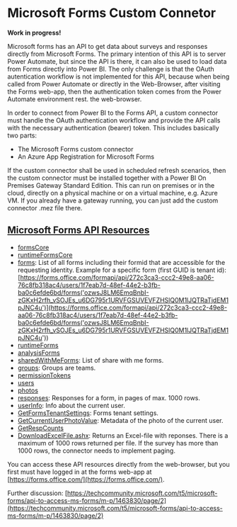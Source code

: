 # Microsoft Forms Custom Connetor
**Work in progress!**

Microsoft forms has an API to get data about surveys and responses directly from Microsoft Forms. 
The primary intention of this API is to server Power Automate, but since the API is there, it can 
also be used to load data from Forms directly into Power BI. The only challenge is that the OAuth 
autentication workflow is not implemented for this API, because when being called from Power Automate 
or directly in the Web-Browser, after visiting the Forms web-app, then the authentication token comes
from the Power Automate environment rest. the web-browser.

In order to connect from Power BI to the Forms API, a custom connector must handle the OAuth 
authentication workflow and provide the API calls with the necessary authentication (bearer) token. 
This includes basically two parts:

- The Microsoft Forms custom connector
- An Azure App Registration for Microsoft Forms

If the custom connector shall be used in scheduled refresh scenarios, then the custom connector 
must be installed together with a Power BI On Premises Gateway Standard Edition. This can run on 
premises or in the cloud, directly on a physical machine or on a virtual machine, e.g. Azure VM. 
If you already have a gateway running, you can just add the custom connector .mez file there.

## [Microsoft Forms API Resources](https://forms.office.com/formapi/api/$metadata)

- [formsCore](https://forms.office.com/formapi/api/formsCore)
- [runtimeFormsCore](https://forms.office.com/formapi/api/runtimeFormsCore)
- [forms](https://forms.office.com/formapi/api/forms): List of all forms including their formid that are accessible for the requesting identity. Example for a specific form (first GUID is tenant id): [https://forms.office.com/formapi/api/272c3ca3-ccc2-49e8-aa06-76c8fb318ac4/users/1f7eab7d-48ef-44e2-b3fb-ba0c6efde6bd/forms('ozwsJ8LM6EmqBnbI-zGKxH2rfh_vSOJEs_u6DG795r1URVFGSUVEVFZHSlQ0M1lJQTRaTjdEM1pJNC4u')](https://forms.office.com/formapi/api/272c3ca3-ccc2-49e8-aa06-76c8fb318ac4/users/1f7eab7d-48ef-44e2-b3fb-ba0c6efde6bd/forms('ozwsJ8LM6EmqBnbI-zGKxH2rfh_vSOJEs_u6DG795r1URVFGSUVEVFZHSlQ0M1lJQTRaTjdEM1pJNC4u'))
- [runtimeForms](https://forms.office.com/formapi/api/runtimeForms)
- [analysisForms](https://forms.office.com/formapi/api/analysisForms)
- [sharedWithMeForms](https://forms.office.com/formapi/api/sharedWithMeForms): List of share with me forms.
- [groups](https://forms.office.com/formapi/api/groups): Groups are teams.
- [permissionTokens](https://forms.office.com/formapi/api/permissionTokens)
- [users](https://forms.office.com/formapi/api/users)
- [photos](https://forms.office.com/formapi/api/photos)
- [responses](https://forms.office.com/formapi/api/272c3ca3-ccc2-49e8-aa06-76c8fb318ac4/users/1f7eab7d-48ef-44e2-b3fb-ba0c6efde6bd/forms('ozwsJ8LM6EmqBnbI-zGKxH2rfh_vSOJEs_u6DG795r1URVFGSUVEVFZHSlQ0M1lJQTRaTjdEM1pJNC4u')/responses?$expand=comments&$top=1000&$skip=0): Responses for a form, in pages of max. 1000 rows.
- [userInfo](https://forms.office.com/formapi/api/userInfo): Info about the current user.
- [GetFormsTenantSettings](https://forms.office.com/formapi/api/GetFormsTenantSettings): Forms tenant settings.
- [GetCurrentUserPhotoValue](https://forms.office.com/formapi/api/GetCurrentUserPhotoValue): Metadata of the photo of the current user.
- [GetRespCounts](https://forms.office.com/formapi/api/GetRespCounts)
- [DownloadExcelFile.ashx](https://forms.office.com/formapi/DownloadExcelFile.ashx?formid=ozwsJ8LM6EmqBnbI-zGKxH2rfh_vSOJEs_u6DG795r1URVFGSUVEVFZHSlQ0M1lJQTRaTjdEM1pJNC4u&timezoneOffset=0&minResponseId=1&maxResponseId=1000): Returns an Excel-file with reponses. There is a maximum of 1000 rows returned per file. If the survey has more than 1000 rows, the connector needs to implement paging.

You can access these API resources directly from the web-browser, but you first must have logged in at the forms web-app at [https://forms.office.com/](https://forms.office.com/).

Further discussion: [https://techcommunity.microsoft.com/t5/microsoft-forms/api-to-access-ms-forms/m-p/1463830/page/2](https://techcommunity.microsoft.com/t5/microsoft-forms/api-to-access-ms-forms/m-p/1463830/page/2)
